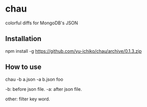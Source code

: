 # chau
colorful diffs for MongoDB's JSON

## Installation
npm install -g https://github.com/yu-ichiko/chau/archive/0.1.3.zip

## How to use
chau -b a.json -a b.json foo

-b: before json file.
-a: after json file.

other: filter key word.
